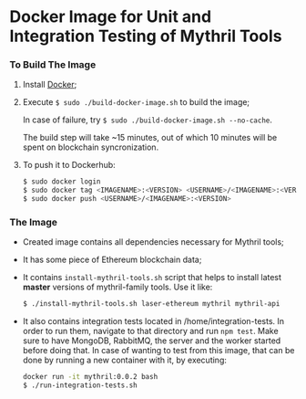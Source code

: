 # Docker Image for Unit and Integration Testing of Mythril Tools

### To Build The Image
1.  Install [Docker](https://www.docker.com/);

2.  Execute `$ sudo ./build-docker-image.sh` to build the image;

    In case of failure, try `$ sudo ./build-docker-image.sh --no-cache`.

    The build step will take ~15 minutes, out of which 10 minutes will be spent
    on blockchain syncronization.

3.  To push it to Dockerhub:
    ```sh
    $ sudo docker login
    $ sudo docker tag <IMAGENAME>:<VERSION> <USERNAME>/<IMAGENAME>:<VERSION>
    $ sudo docker push <USERNAME>/<IMAGENAME>:<VERSION>
    ```

### The Image
- Created image contains all dependencies necessary for Mythril tools;
- It has some piece of Ethereum blockchain data;
- It contains `install-mythril-tools.sh` script that helps to install latest
  **master** versions of mythril-family tools. Use it like:
  ```sh
  $ ./install-mythril-tools.sh laser-ethereum mythril mythril-api
  ```
- It also contains integration tests located in /home/integration-tests. In order
  to run them, navigate to that directory and run `npm test`. Make sure to have
  MongoDB, RabbitMQ, the server and the worker started before doing that.
  In case of wanting to test from this image, that can be done by running a new
  container with it, by executing:

  ```sh
  docker run -it mythril:0.0.2 bash
  $ ./run-integration-tests.sh
  ```
